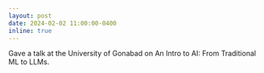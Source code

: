 ```yaml
---
layout: post
date: 2024-02-02 11:00:00-0400
inline: true
---
```


Gave a talk at the University of Gonabad on <span class="font-weight-bold">An Intro to AI: From Traditional ML to LLMs</span>.